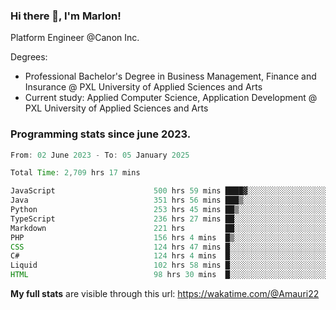 
### Hi there 👋, I'm Marlon!

Platform Engineer @Canon Inc.

Degrees: 
- Professional Bachelor's Degree in Business Management, Finance and Insurance @ PXL University of Applied Sciences and Arts
- Current study: Applied Computer Science, Application Development @ PXL University of Applied Sciences and Arts

### Programming stats since june 2023.
<!--START_SECTION:waka-->

```java
From: 02 June 2023 - To: 05 January 2025

Total Time: 2,709 hrs 17 mins

JavaScript                      500 hrs 59 mins ████▓░░░░░░░░░░░░░░░░░░░░   18.13 %
Java                            351 hrs 56 mins ███▒░░░░░░░░░░░░░░░░░░░░░   12.73 %
Python                          253 hrs 45 mins ██▒░░░░░░░░░░░░░░░░░░░░░░   09.18 %
TypeScript                      236 hrs 27 mins ██░░░░░░░░░░░░░░░░░░░░░░░   08.56 %
Markdown                        221 hrs         ██░░░░░░░░░░░░░░░░░░░░░░░   08.00 %
PHP                             156 hrs 4 mins  █▒░░░░░░░░░░░░░░░░░░░░░░░   05.65 %
CSS                             124 hrs 47 mins █░░░░░░░░░░░░░░░░░░░░░░░░   04.52 %
C#                              124 hrs 4 mins  █░░░░░░░░░░░░░░░░░░░░░░░░   04.49 %
Liquid                          102 hrs 58 mins █░░░░░░░░░░░░░░░░░░░░░░░░   03.73 %
HTML                            98 hrs 30 mins  █░░░░░░░░░░░░░░░░░░░░░░░░   03.56 %
```

<!--END_SECTION:waka-->
**My full stats** are visible through this url: https://wakatime.com/@Amauri22
